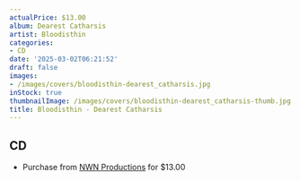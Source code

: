 ```yaml
---
actualPrice: $13.00
album: Dearest Catharsis
artist: Bloodisthin
categories:
- CD
date: '2025-03-02T06:21:52'
draft: false
images:
- /images/covers/bloodisthin-dearest_catharsis.jpg
inStock: true
thumbnailImage: /images/covers/bloodisthin-dearest_catharsis-thumb.jpg
title: Bloodisthin - Dearest Catharsis
---
```


## CD
* Purchase from [NWN Productions](http://shop.nwnprod.com/index.php?route=product/product&path=93&product_id=55506&sort=pd.name&order=ASC) for $13.00
